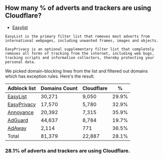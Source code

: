 ## How many % of adverts and trackers are using Cloudflare?


- [Easylist](https://web.archive.org/web/20210516110248/https://easylist.to/)
```
EasyList is the primary filter list that removes most adverts from international webpages, including unwanted frames, images and objects.

EasyPrivacy is an optional supplementary filter list that completely removes all forms of tracking from the internet, including web bugs, tracking scripts and information collectors, thereby protecting your personal data.
```


We picked domain-blocking lines from the list and filtered out domains which has exception rules.
Here's the result.


| Adblock list | Domains Count | Cloudflare | % |
| --- | --- | --- | --- |
| [EasyList](https://easylist.to/easylist/easylist.txt) | 30,271 | 9,050 | 29.9% |
| [EasyPrivacy](https://easylist.to/easylist/easyprivacy.txt) | 17,570 | 5,780 | 32.9% |
| [Annoyance](https://secure.fanboy.co.nz/fanboy-annoyance.txt) | 20,392 | 7,315 | 35.9% |
| [AdGuard](https://adguardteam.github.io/AdGuardSDNSFilter/Filters/filter.txt) | 44,637 | 8,784 | 19.7% |
| [AdAway](https://raw.githubusercontent.com/AdAway/adaway.github.io/master/hosts.txt) | 2,114 | 771 | 36.5% |
| Total | 81,379 | 22,887 | 28.1% |


### 28.1% of adverts and trackers are using Cloudflare.